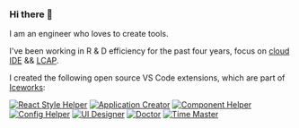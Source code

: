 ### Hi there 👋

<!--
**alvinhui/alvinhui** is a ✨ _special_ ✨ repository because its `README.md` (this file) appears on your GitHub profile.

Here are some ideas to get you started:

- 🔭 I’m currently working on ...
- 🌱 I’m currently learning ...
- 👯 I’m looking to collaborate on ...
- 🤔 I’m looking for help with ...
- 💬 Ask me about ...
- 📫 How to reach me: ...
- 😄 Pronouns: ...
- ⚡ Fun fact: ...
-->

I am an engineer who loves to create tools.

I've been working in R & D efficiency for the past four years, focus on [cloud IDE](https://en.wikipedia.org/wiki/Online_integrated_development_environment) && [LCAP](https://www.gartner.com/reviews/market/enterprise-low-code-application-platform).

I created the following open source VS Code extensions, which are part of [Iceworks](https://marketplace.visualstudio.com/items?itemName=iceworks-team.iceworks):

[![React Style Helper](https://img.alicdn.com/imgextra/i4/O1CN01BKdFKT1rxH290UO5D_!!6000000005697-2-tps-264-264.png_110x10000.jpg)](https://marketplace.visualstudio.com/items?itemName=iceworks-team.iceworks-style-helper)
[![Application Creator](https://img.alicdn.com/imgextra/i1/O1CN01Zf5KlQ290L9WCJDZh_!!6000000008005-2-tps-264-264.png_110x10000.jpg)](https://marketplace.visualstudio.com/items?itemName=iceworks-team.iceworks-project-creator)
[![Component Helper](https://img.alicdn.com/imgextra/i4/O1CN019muF2g1rsh4aEyLel_!!6000000005687-2-tps-264-264.png_110x10000.jpg)](https://marketplace.visualstudio.com/items?itemName=iceworks-team.iceworks-material-helper)
[![Config Helper](https://img.alicdn.com/imgextra/i1/O1CN01Cz5Yo31swBi8q0IyC_!!6000000005830-2-tps-264-264.png_110x10000.jpg)](https://marketplace.visualstudio.com/items?itemName=iceworks-team.iceworks-config-helper)
[![UI Designer](https://img.alicdn.com/imgextra/i2/O1CN0124t8yK24Ao7kQtKLw_!!6000000007351-2-tps-264-264.png_110x10000.jpg)](https://marketplace.visualstudio.com/items?itemName=iceworks-team.iceworks-ui-builder)
[![Doctor](https://img.alicdn.com/imgextra/i3/O1CN01NmDPk11IT2KpVshOH_!!6000000000893-2-tps-264-264.png_110x10000.jpg)](https://marketplace.visualstudio.com/items?itemName=iceworks-team.iceworks-doctor)
[![Time Master](https://img.alicdn.com/imgextra/i4/O1CN01RDPEPe1JiRGkqHDPL_!!6000000001062-2-tps-264-264.png_110x10000.jpg)](https://marketplace.visualstudio.com/items?itemName=iceworks-team.iceworks-time-master)
<!-- [![Application Explorer](https://img.alicdn.com/imgextra/i2/O1CN01bUkZF91l6hskFfdMA_!!6000000004770-2-tps-264-264.png_110x10000.jpg)](https://marketplace.visualstudio.com/items?itemName=iceworks-team.iceworks-app)-->

